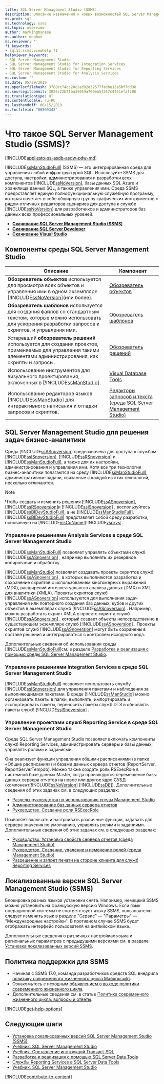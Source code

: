 ```yaml
---
title: SQL Server Management Studio (SSMS)
description: Описание назначения и новых возможностей SQL Server Management Studio (SSMS).
ms.prod: sql
ms.technology: ssms
ms.topic: overview
author: markingmyname
ms.author: maghan
ms.reviewer: ''
f1_keywords:
- sql13.ssms.viewhelp.f1
helpviewer_keywords:
- SQL Server Management Studio
- SQL Server Management Studio for Integration Services
- SQL Server Management Studio for Reporting Services
- SQL Server Management Studio for Analysis Services
ms.custom: ''
ms.date: 05/29/2019
ms.openlocfilehash: 3f80cc74cc20c2ed02e32577fadbe13a5bf7dd38
ms.sourcegitcommit: 3026c22b7fba19059a769ea5f367c4f51efaf286
ms.translationtype: HT
ms.contentlocale: ru-RU
ms.lasthandoff: 06/15/2019
ms.locfileid: "66500343"
---
```

# <a name="what-is-sql-server-management-studio-ssms"></a>Что такое SQL Server Management Studio (SSMS)?

[!INCLUDE[appliesto-ss-asdb-asdw-pdw-md](../includes/appliesto-ss-asdb-asdw-pdw-md.md)]

[!INCLUDE[ssManStudioFull](../includes/ssmanstudiofull-md.md)] (SSMS) — это интегрированная среда для управления любой инфраструктурой SQL. Используйте SSMS для доступа, настройки, администрирования и разработки всех компонентов [!INCLUDE[ssNoVersion](../includes/ssnoversion-md.md)], базы данных SQL Azure и хранилища данных SQL, а также управления ими. Среда SSMS предоставляет единую полнофункциональную служебную программу, которая сочетает в себе обширную группу графических инструментов с рядом отличных редакторов сценариев для доступа к службе [!INCLUDE[ssNoVersion](../includes/ssnoversion-md.md)] для разработчиков и администраторов баз данных всех профессиональных уровней.

- [**Скачивание SQL Server Management Studio (SSMS)**](download-sql-server-management-studio-ssms.md)
- [**Скачивание SQL Server Developer**](https://my.visualstudio.com/Downloads?q=SQL%20Server%20Developer)
- [**Скачивание Visual Studio**](https://www.visualstudio.com/downloads/)

## <a name="sql-server-management-studio-components"></a>Компоненты среды SQL Server Management Studio  
  
|Описание|Компонент|  
|---------------|---------|  
|**Обозреватель объектов** используется для просмотра всех объектов и управления ими в одном экземпляре [!INCLUDE[ssNoVersion](../includes/ssnoversion-md.md)](или более).|[Обозреватель объектов](../ssms/object/object-explorer.md)|  
|**Обозреватель шаблонов** используется для создания файлов со стандартным текстом, которые можно использовать для ускорения разработки запросов и скриптов, и управления ими.|[Обозреватель шаблонов](../ssms/template/template-explorer.md)|  
|Устаревший **обозреватель решений** используется для создания проектов, применяемых для управления такими элементами администрирования, как скрипты и запросы.|[Обозреватель решений](../ssms/solution/solution-explorer.md)|  
|Использование инструментов для визуального проектирования, включенных в [!INCLUDE[ssManStudio](../includes/ssmanstudio-md.md)].|[Visual Database Tools](../ssms/visual-db-tools/visual-database-tools.md)|  
|Использование редакторов языков [!INCLUDE[ssManStudio](../includes/ssmanstudio-md.md)] для интерактивного написания и отладки запросов и скриптов.|[Редакторы запросов и текста (среда SQL Server Management Studio)](../relational-databases/scripting/query-and-text-editors-sql-server-management-studio.md)|

## <a name="sql-server-management-studio-for-business-intelligence"></a>SQL Server Management Studio для решения задач бизнес-аналитики

Среда [!INCLUDE[ssASnoversion](../includes/ssasnoversion_md.md)] предназначена для доступа к службам [!INCLUDE[ssISnoversion](../includes/ssisnoversion-md.md)], [!INCLUDE[ssRSnoversion](../includes/ssrsnoversion-md.md)] и [!INCLUDE[ssManStudioFull](../includes/ssmanstudiofull-md.md)], а также для их настройки, администрирования и управления ими. Хотя все три технологии бизнес-аналитики полагаются на среду [!INCLUDE[ssManStudioFull](../includes/ssmanstudiofull-md.md)], административные задачи, связанные с каждой из этих технологий, несколько отличаются.
  
> [!NOTE]
> Чтобы создать и изменить решения [!INCLUDE[ssASnoversion](../includes/ssasnoversion_md.md)], [!INCLUDE[ssRSnoversion](../includes/ssrsnoversion-md.md)]и [!INCLUDE[ssISnoversion](../includes/ssisnoversion-md.md)] , воспользуйтесь [!INCLUDE[ssBIDevStudioFull](../includes/ssbidevstudiofull_md.md)], а не [!INCLUDE[ssManStudioFull](../includes/ssmanstudiofull-md.md)]. [!INCLUDE[ssBIDevStudioFull](../includes/ssbidevstudiofull_md.md)] представляет собой среду разработки, основанную на [!INCLUDE[msCoName](../includes/msconame_md.md)][!INCLUDE[vsprvs](../includes/vsprvs-md.md)].
  
### <a name="managing-analysis-services-solutions-using-sql-server-management-studio"></a>Управление решениями Analysis Services в среде SQL Server Management Studio

[!INCLUDE[ssManStudioFull](../includes/ssmanstudiofull-md.md)] позволяет управлять объектами служб [!INCLUDE[ssASnoversion](../includes/ssasnoversion_md.md)] , например выполнять их резервное копирование и обработку.
  
[!INCLUDE[ssManStudio](../includes/ssmanstudio-md.md)] позволяет создавать проекты скриптов служб [!INCLUDE[ssASnoversion](../includes/ssasnoversion_md.md)] , в которых выполняются разработка и сохранение скриптов с использованием многомерных выражений (MDX), расширений интеллектуального анализа данных (DMX) и XML для аналитики (XMLA). Проекты скриптов служб [!INCLUDE[ssASnoversion](../includes/ssasnoversion_md.md)] используются для выполнения задач управления или повторного создания баз данных, кубов и других объектов в экземплярах служб [!INCLUDE[ssASnoversion](../includes/ssasnoversion_md.md)] . Например, можно разработать скрипт XMLA в проекте скрипта служб [!INCLUDE[ssASnoversion](../includes/ssasnoversion_md.md)] , который создает объекты непосредственно в существующем экземпляре служб [!INCLUDE[ssASnoversion](../includes/ssasnoversion_md.md)] . Проекты скриптов служб [!INCLUDE[ssASnoversion](../includes/ssasnoversion_md.md)] могут быть сохранены в составе решения и интегрироваться с контролем исходного кода.
  
Дополнительные сведения об использовании среды [!INCLUDE[ssManStudioFull](../includes/ssmanstudiofull-md.md)]см. в разделе [Разработка и реализация с помощью среды SQL Server Management Studio](../analysis-services/instances/analysis-services-scripts-project-in-sql-server-management-studio.md).
  
### <a name="managing-integration-services-solutions-using-sql-server-management-studio"></a>Управление решениями Integration Services в среде SQL Server Management Studio

[!INCLUDE[ssManStudioFull](../includes/ssmanstudiofull-md.md)] позволяет использовать службу [!INCLUDE[ssISnoversion](../includes/ssisnoversion-md.md)] для управления пакетами и наблюдения за выполняющимися пакетами. В среде [!INCLUDE[ssManStudio](../includes/ssmanstudio-md.md)] можно организовать пакеты в папки, выполнять, импортировать и экспортировать пакеты, переносить пакеты служб DTS и обновлять пакеты служб [!INCLUDE[ssISnoversion](../includes/ssisnoversion-md.md)] .

### <a name="managing-reporting-services-projects-using-sql-server-management-studio"></a>Управление проектами служб Reporting Service в среде SQL Server Management Studio

Среда SQL Server Management Studio позволяет включать компоненты служб Reporting Services, администрировать серверы и базы данных, управлять ролями и заданиями.

Она реализует функции управления общими расписаниями (в папке «Общие расписания») и базами данных сервера отчетов (ReportServer, ReportServerTempdb). Можно также создать роль RSExecRole в системной базе данных Master, когда производится перемещение базы данных сервера отчетов на новое или другое ядро СУБД (компонент[!INCLUDE[ssNoVersion](../includes/ssnoversion-md.md)] [!INCLUDE[ssDE](../includes/ssde_md.md)]). Дополнительные сведения об этих задачах см. в следующих разделах:  

- [Разделы руководства по использованию среды Management Studio](https://msdn.microsoft.com/60685458-9108-47bf-820a-5e7db454d408)
- [Администрирование баз данных сервера отчетов](../reporting-services/report-server/administer-a-report-server-database-ssrs-native-mode.md)
- [Руководство. Создание роли RSExecRole](../reporting-services/security/create-the-rsexecrole.md)
  
Позволяет включать и настраивать различные функции, задавать для сервера значения по умолчанию, управлять ролями и заданиями. Дополнительные сведения об этих задачах см. в следующих разделах:

- [Руководство. Установка свойств сервера отчетов (среда Management Studio)](https://msdn.microsoft.com/1ed0f84b-b12a-4e49-b65c-a11a99f9093f)
- [Руководство. Создание, удаление и изменение ролей (среда Management Studio)](https://msdn.microsoft.com/3d1d56e6-a283-44a7-8417-36cb4d2c74d1)
- [Разрешение и запрет печати на стороне клиента для служб Reporting Services](https://msdn.microsoft.com/0e709c96-7517-4547-8ef6-5632f8118524)

## <a name="non-english-language-versions-of-sql-server-management-studio-ssms"></a>Локализованные версии SQL Server Management Studio (SSMS)

Блокировка разных языков установки снята. Например, немецкий SSMS можно установить на французскую версию Windows. Если язык операционной системы не соответствует языку SSMS, пользователю следует изменить язык в разделе "Сервис" — "Параметры" — "Международные настройки". В противном случае SSMS будет отображать интерфейс пользователя на английском языке.

Дополнительные сведения о различных настройках языка и региональных параметров с предыдущими версиями см. в разделе [Установка локализованных версий SSMS](install-other-languages.md).

## <a name="support-policy-for-ssms"></a>Политика поддержки для SSMS

- Начиная с SSMS 17.0, команда разработчиков средств SQL внедрила [политику современного жизненного цикла Майкрософт](https://support.microsoft.com/help/30881/modern-lifecycle-policy).
- Ознакомьтесь с исходным [объявлением о выходе политики современного жизненного цикла](https://support.microsoft.com/help/447912/announcing-microsoft-modern-lifecycle-policy).
- Дополнительные сведения см. в статье [Политика современного жизненного цикла: вопросы и ответы](https://support.microsoft.com/help/30882/modern-lifecycle-policy-faq).

[!INCLUDE[get-help-options](../includes/paragraph-content/get-help-options.md)]

## <a name="next-steps"></a>Следующие шаги

- [Установка локализованных версий SQL Server Management Studio (SSMS)](install-other-languages.md)
- [Учебник. SQL Server Management Studio](tutorials/tutorial-sql-server-management-studio.md)
- [Учебник. Составление инструкций Transact-SQL](https://msdn.microsoft.com/2addc9be-67d0-423d-a457-192fe9d7d058)
- [Разработка и реализация с помощью SQL Server Data Tools](../analysis-services/multidimensional-models/creating-multidimensional-models-using-sql-server-data-tools-ssdt.md)
- [Службы Reporting Services в SQL Server Data Tools](../reporting-services/tools/reporting-services-in-sql-server-data-tools-ssdt.md)
- [Учебник. SQL Server Management Studio](https://docs.microsoft.com/sql/ssms/tutorials/tutorial-sql-server-management-studio)

[!INCLUDE[contribute-to-content](../includes/paragraph-content/contribute-to-content.md)]